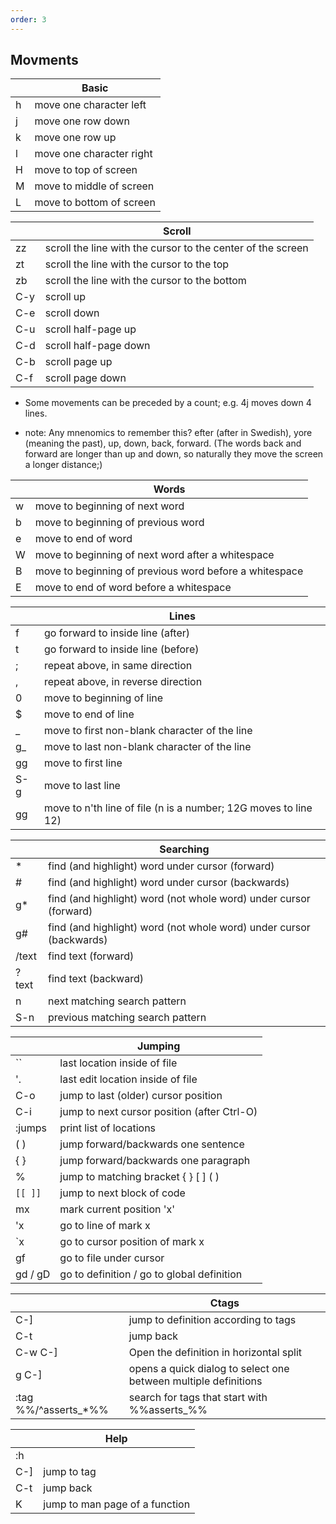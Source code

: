 ```yaml
---
order: 3
---
```


## Movments

|   | Basic                    |
|---|--------------------------|
| h | move one character left  |
| j | move one row down        |
| k | move one row up          |
| l | move one character right |
| H | move to top of screen    |
| M | move to middle of screen |
| L | move to bottom of screen |


|     | Scroll                                                      |
|-----|-------------------------------------------------------------|
| zz  | scroll the line with the cursor to the center of the screen |
| zt  | scroll the line with the cursor to the top                  |
| zb  | scroll the line with the cursor to the bottom               |
| C-y | scroll up                                                   |
| C-e | scroll down                                                 |
| C-u | scroll half-page up                                         |
| C-d | scroll half-page down                                       |
| C-b | scroll page up                                              |
| C-f | scroll page down                                            |

* Some movements can be preceded by a count; e.g. 4j moves down 4 lines.

* note:  Any mnenomics to remember this? 
       efter (after in Swedish), yore (meaning the past), up, down, back, forward. 
       (The words back and forward are longer than up and down, 
       so naturally they move the screen a longer distance;)


|   | Words                                                  |
|---|--------------------------------------------------------|
| w | move to beginning of next word                         |
| b | move to beginning of previous word                     |
| e | move to end of word                                    |
| W | move to beginning of next word after a whitespace      |
| B | move to beginning of previous word before a whitespace |
| E | move to end of word before a whitespace                |


|         | Lines                                                           |
|---------|-----------------------------------------------------------------|
| f<char> | go forward to <char> inside line (after)                        |
| t<char> | go forward to <char> inside line (before)                       |
| ;       | repeat above, in same direction                                 |
| ,       | repeat above, in reverse direction                              |
| 0       | move to beginning of line                                       |
| $       | move to end of line                                             |
| _       | move to first non-blank character of the line                   |
| g\_     | move to last non-blank character of the line                    |
| gg      | move to first line                                              |
| S-g     | move to last line                                               |
| <n>gg   | move to n'th line of file (n is a number; 12G moves to line 12) |


|       | Searching                                                           |
|-------|---------------------------------------------------------------------|
| *     | find (and highlight) word under cursor (forward)                    |
| #     | find (and highlight) word under cursor (backwards)                  |
| g\*   | find (and highlight) word (not whole word) under cursor (forward)   |
| g#    | find (and highlight) word (not whole word) under cursor (backwards) |
| /text | find text (forward)                                                 |
| ?text | find text (backward)                                                |
| n     | next matching search pattern                                        |
| S-n   | previous matching search pattern                                    |


|         | Jumping                                     |
|---------|---------------------------------------------|
| ``      | last location inside of file                |
| '.      | last edit location inside of file           |
| C-o     | jump to last (older) cursor position        |
| C-i     | jump to next cursor position (after Ctrl-O) |
| :jumps  | print list of locations                     |
| ( )     | jump forward/backwards one sentence         |
| { }     | jump forward/backwards one paragraph        |
| %       | jump to matching bracket { } [ ] ( )        |
| `[[ ]]` | jump to next block of code                  |
| mx      | mark current position 'x'                   |
| 'x      | go to line of mark x                        |
| `x      | go to cursor position of mark x             |
| gf      | go to file under cursor                     |
| gd / gD | go to definition / go to global definition  |

|                      | Ctags                                                           |
|----------------------|-----------------------------------------------------------------|
| C-]                  | jump to definition according to tags                            |
| C-t                  | jump back                                                       |
| C-w C-]              | Open the definition in horizontal split                         |
| g C-]                | opens a quick dialog to select one between multiple definitions |
| :tag %%/^asserts_*%% | search for tags that start with %%asserts_%%                    |


|            | Help                           |
|------------|--------------------------------|
| :h <topic> |                                |
| C-]        | jump to tag                    |
| C-t        | jump back                      |
| K          | jump to man page of a function |
